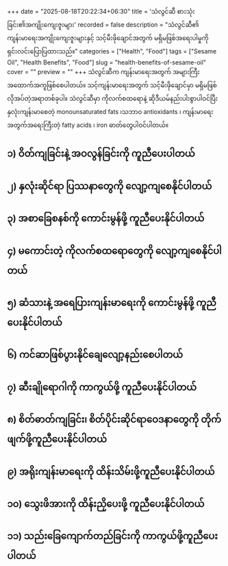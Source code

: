 +++
date = "2025-08-18T20:22:34+06:30"
title = 'သံလွင်ဆီ စားသုံးခြင်း၏အကျိုးကျေးဇူးများ'
recorded = false
description = "သံလွင်ဆီ၏ ကျန်းမာရေးအကျိုးကျေးဇူးများနှင့် သင့်မီးဖိုချောင်အတွက် မရှိမဖြစ်အရေးပါမှုကို ရှင်းလင်းပြောပြထားသည်။"
categories = ["Health", "Food"]
tags = ["Sesame Oil", "Health Benefits", "Food"]
slug = "health-benefits-of-sesame-oil"
cover = ""
preview = ""
+++
သံလွင်ဆီက ကျန်းမာရေးအတွက် အများကြီးအထောက်အကူဖြစ်စေပါတယ်။ သင့်ကျန်းမာရေးအတွက် သင့်မီးဖိုချောင်မှာ မရှိမဖြစ်လိုအပ်တဲ့အရာတစ်ခုပါ။ သံလွင်ဆီမှာ ကိုလက်စထရောနဲ့ ဆိုဒီယမ်နည်းပါးစွာပါဝင်ပြီး နှလုံးကျန်းမာစေတဲ့ monounsaturated fats ၊သဘာ၀ antioxidants ၊ ကျန်းမာရေးအတွက်အရေးကြီးတဲ့ fatty acids ၊ iron ဓာတ်တွေပါဝင်ပါတယ်။

## ၁) ဝိတ်ကျခြင်းနဲ့ အဝလွန်ခြင်းကို ကူညီပေးပါတယ်

## ၂) နှလုံးဆိုင်ရာ ပြဿနာတွေကို လျော့ကျစေနိုင်ပါတယ်

## ၃) အစာခြေစနစ်ကို ကောင်းမွန်ဖို့ ကူညီပေးနိုင်ပါတယ်

## ၄) မကောင်းတဲ့ ကိုလက်စထရောတွေကို လျော့ကျစေနိုင်ပါတယ်

## ၅) ဆံသားနဲ့ အရေပြားကျန်းမာရေးကို ကောင်းမွန်ဖို့ ကူညီပေးနိုင်ပါတယ်

## ၆) ကင်ဆာဖြစ်ပွားနိုင်ချေလျော့နည်းစေပါတယ်

## ၇) ဆီးချိုရောဂါကို ကာကွယ်ဖို့ ကူညီပေးနိုင်ပါတယ်

## ၈) စိတ်ဓာတ်ကျခြင်း၊ စိတ်ပိုင်းဆိုင်ရာဝေဒနာတွေကို တိုက်ဖျက်ဖို့ကူညီပေးနိုင်ပါတယ်

## ၉) အရိုးကျန်းမာရေးကို ထိန်းသိမ်းဖို့ကူညီပေးနိုင်ပါတယ်

## ၁၀) သွေးဖိအားကို ထိန်းညှိပေးဖို့ ကူညီပေးနိုင်ပါတယ်

## ၁၁) သည်းခြေကျောက်တည်ခြင်းကို ကာကွယ်ဖို့ကူညီပေးပါတယ်